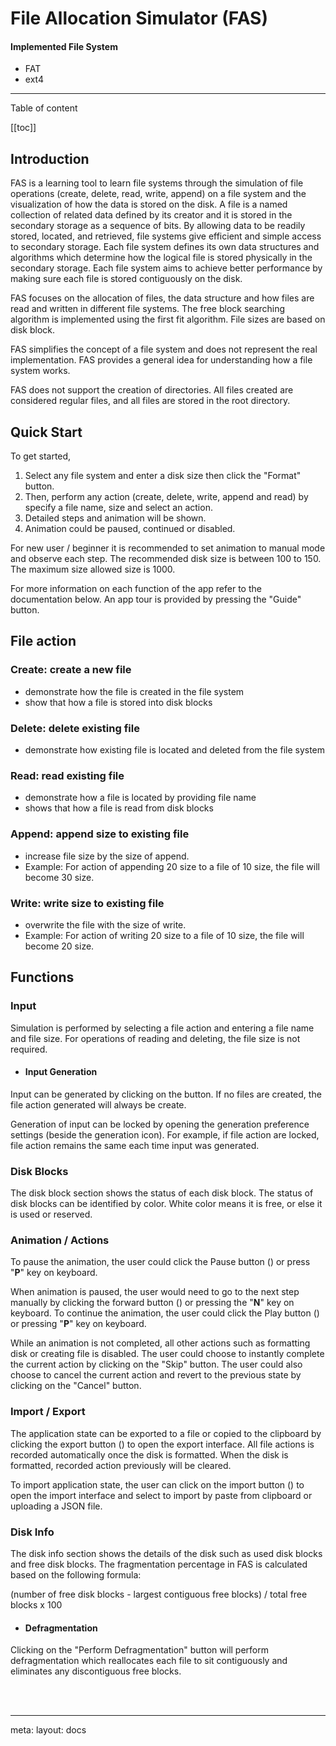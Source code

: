 <script setup lang="ts">
useHead({
  title: 'FAS - Docs',
})
</script>

# File Allocation Simulator (FAS)
#### Implemented File System
  - <router-link class="hover:text-blue-500 !text-blue-6" to="/docs/fat">FAT</router-link>
  - <router-link class="hover:text-blue-500 !text-blue-6" to="/docs/ext4">ext4</router-link>

<hr>
Table of content

  [[toc]]

## Introduction

FAS is a learning tool to learn file systems through the simulation of file operations (create, delete, read, write, append) on a file system and the visualization of how the data is stored on the disk. A file is a named collection of related data defined by its creator and it is stored in the secondary storage as a sequence of bits. By allowing data to be readily stored, located, and retrieved, file systems give efficient and simple access to secondary storage. Each file system defines its own data structures and algorithms which determine how the logical file is stored physically in the secondary storage. Each file system aims to achieve better performance by making sure each file is stored contiguously on the disk.

FAS focuses on the allocation of files, the data structure and how files are read and written in different file systems. The free block searching algorithm is implemented using the first fit algorithm. File sizes are based on disk block.

FAS simplifies the concept of a file system and does not represent the real implementation. FAS provides a general idea for understanding how a file system works.

FAS does not support the creation of directories. All files created are considered regular files, and all files are stored in the root directory.

## Quick Start

To get started, 
1. Select any file system and enter a disk size then click the "Format" button.
2. Then, perform any action (create, delete, write, append and read) by specify a file name, size and select an action.
3. Detailed steps and animation will be shown.
4. Animation could be paused, continued or disabled.
  
For new user / beginner it is recommended to set animation to manual mode and observe each step. The recommended disk size is between 100 to 150. The maximum size allowed size is 1000.

For more information on each function of the app refer to the documentation below. An app tour is provided by pressing the "Guide" button.

## File action
### Create: create a new file
- demonstrate how the file is created in the file system
- show that how a file is stored into disk blocks
  
### Delete: delete existing file
- demonstrate how existing file is located and deleted from the file system
  
### Read: read existing file
- demonstrate how a file is located by providing file name
- shows that how a file is read from disk blocks

### Append: append size to existing file
- increase file size by the size of append.
- Example: For action of appending 20 size to a file of 10 size, the file will become 30 size.
  
### Write: write size to existing file
- overwrite the file with the size of write.
- Example: For action of writing 20 size to a file of 10 size, the file will become 20 size.

## Functions

### Input
Simulation is performed by selecting a file action and entering a file name and file size. For operations of reading and deleting, the file size is not required. 

- #### Input Generation
Input can be generated by clicking on the <span class="i-mdi:cogs icon-btn inline-block align-sub"></span> button. If no files are created, the file action generated will always be create. 

Generation of input can be locked by opening the generation preference settings <span class="i-fluent:caret-down-24-filled icon-btn inline-block align-sub"></span> (beside the generation icon). For example, if file action are locked, file action remains the same each time input was generated.

### Disk Blocks
The disk block section shows the status of each disk block. The status of disk blocks can be identified by color. White color means it is free, or else it is used or reserved.

### Animation / Actions
To pause the animation, the user could click the Pause button (<span class="i-ic:round-pause-circle inline-block align-sub" />) or press "**P**" key on keyboard. 

When animation is paused, the user would need to go to the next step manually by clicking the forward button (<span class="i-fluent:fast-forward-16-filled inline-block align-sub"/>) or pressing the "**N**" key on keyboard. To continue the animation, the user could click the Play button (<span class="i-ic:round-play-circle inline-block align-sub" />) or pressing "**P**" key on keyboard. 

While an animation is not completed, all other actions such as formatting disk or creating file is disabled. The user could choose to instantly complete the current action by clicking on the "Skip" button. The user could also choose to cancel the current action and revert to the previous state by clicking on the "Cancel" button.

### Import / Export

The application state can be exported to a file or copied to the clipboard by clicking the export button (<span class="i-carbon:export icon-btn"></span>) to open the export interface. All file actions is recorded  automatically once the disk is formatted. When the disk is formatted, recorded action previously will be cleared.

To import application state, the user can click on the import button (<span class="i-mdi:database-import icon-btn"></span>) to open the import interface and select to import by paste from clipboard or uploading a JSON file.

### Disk Info

The disk info section shows the details of the disk such as used disk blocks and free disk blocks. The fragmentation percentage in FAS is calculated based on the following formula: 
  
  (number of free disk blocks - largest contiguous free blocks) /  total free blocks x 100


- #### Defragmentation

Clicking on the "Perform Defragmentation" button will perform defragmentation which reallocates each file to sit contiguously and eliminates any discontiguous free blocks.



<br>
<br>
<hr>
<route lang="yaml">
meta:
  layout: docs
</route>
